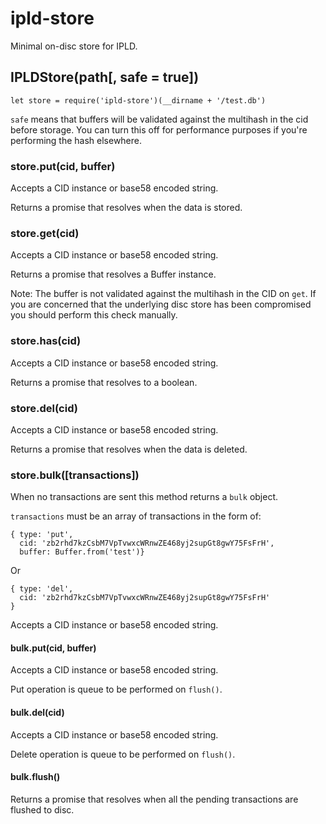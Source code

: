# ipld-store

Minimal on-disc store for IPLD.

## IPLDStore(path[, safe = true])

```
let store = require('ipld-store')(__dirname + '/test.db')
```

`safe` means that buffers will be validated against the multihash in
the cid before storage. You can turn this off for performance purposes
if you're performing the hash elsewhere.

### store.put(cid, buffer)

Accepts a CID instance or base58 encoded string.

Returns a promise that resolves when the data is stored.

### store.get(cid)

Accepts a CID instance or base58 encoded string.

Returns a promise that resolves a Buffer instance.

Note: The buffer is not validated against the multihash in the CID on `get`.
If you are concerned that the underlying disc store has been compromised
you should perform this check manually.

### store.has(cid)

Accepts a CID instance or base58 encoded string.

Returns a promise that resolves to a boolean.

### store.del(cid)

Accepts a CID instance or base58 encoded string.

Returns a promise that resolves when the data is deleted.

### store.bulk([transactions])

When no transactions are sent this method returns a `bulk` object.

`transactions` must be an array of transactions in the form of:

```javascipt
{ type: 'put',
  cid: 'zb2rhd7kzCsbM7VpTvwxcWRnwZE468yj2supGt8gwY75FsFrH',
  buffer: Buffer.from('test')}
```

Or

```javascipt
{ type: 'del',
  cid: 'zb2rhd7kzCsbM7VpTvwxcWRnwZE468yj2supGt8gwY75FsFrH'
}
```

Accepts a CID instance or base58 encoded string.

#### bulk.put(cid, buffer)

Accepts a CID instance or base58 encoded string.

Put operation is queue to be performed on `flush()`.

#### bulk.del(cid)

Accepts a CID instance or base58 encoded string.

Delete operation is queue to be performed on `flush()`.

#### bulk.flush()

Returns a promise that resolves when all the pending transactions are
flushed to disc.